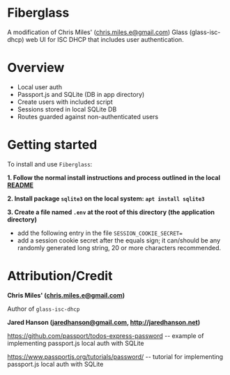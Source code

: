 # Fiberglass

A modification of Chris Miles' (chris.miles.e@gmail.com) Glass (glass-isc-dhcp) web UI for ISC DHCP that includes user authentication.

# Overview

- Local user auth
- Passport.js and SQLite (DB in app directory)
- Create users with included script
- Sessions stored in local SQLite DB
- Routes guarded against non-authenticated users

# Getting started

To install and use `Fiberglass`:

**1. Follow the normal install instructions and process outlined in the local [README](./README.md#installation)**

**2. Install package `sqlite3` on the local system: `apt install sqlite3`**

**3. Create a file named `.env` at the root of this directory (the application directory)**

- add the following entry in the file `SESSION_COOKIE_SECRET=`
- add a session cookie secret after the equals sign; it can/should be any randomly generated long string, 20 or more characters recommended.

# Attribution/Credit

**Chris Miles' (chris.miles.e@gmail.com)**

Author of `glass-isc-dhcp`

**Jared Hanson (jaredhanson@gmail.com, http://jaredhanson.net)**

https://github.com/passport/todos-express-password -- example of implementing passport.js local auth with SQLite

https://www.passportjs.org/tutorials/password/ -- tutorial for implementing passport.js local auth with SQLite
